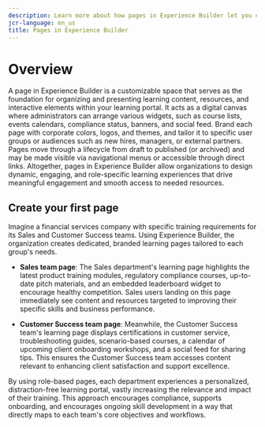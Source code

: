 ```yaml
---
description: Learn more about how pages in Experience Builder let you create customizable spaces to organize and present learning content, resources, and interactive elements.
jcr-language: en_us
title: Pages in Experience Builder 
---
```


# Overview

A page in Experience Builder is a customizable space that serves as the foundation for organizing and presenting learning content, resources, and interactive elements within your learning portal. It acts as a digital canvas where administrators can arrange various widgets, such as course lists, events calendars, compliance status, banners, and social feed. 
Brand each page with corporate colors, logos, and themes, and tailor it to specific user groups or audiences such as new hires, managers, or external partners. Pages move through a lifecycle from draft to published (or archived) and may be made visible via navigational menus or accessible through direct links. Altogether, pages in Experience Builder allow organizations to design dynamic, engaging, and role-specific learning experiences that drive meaningful engagement and smooth access to needed resources.

## Create your first page

Imagine a financial services company with specific training requirements for its Sales and Customer Success teams. Using Experience Builder, the organization creates dedicated, branded learning pages tailored to each group's needs.

* **Sales team page**: The Sales department's learning page highlights the latest product training modules, regulatory compliance courses, up-to-date pitch materials, and an embedded leaderboard widget to encourage healthy competition. Sales users landing on this page immediately see content and resources targeted to improving their specific skills and business performance. 

* **Customer Success team page**: Meanwhile, the Customer Success team's learning page displays certifications in customer service, troubleshooting guides, scenario-based courses, a calendar of upcoming client onboarding workshops, and a social feed for sharing tips. This ensures the Customer Success team accesses content relevant to enhancing client satisfaction and support excellence.

By using role-based pages, each department experiences a personalized, distraction-free learning portal, vastly increasing the relevance and impact of their training. This approach encourages compliance, supports onboarding, and encourages ongoing skill development in a way that directly maps to each team's core objectives and workflows.
